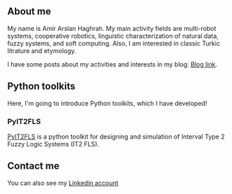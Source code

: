 ## About me

My name is Amir Arslan Haghrah. My main activity fields are multi-robot systems, cooperative robotics, linguistic characterization of natural data, fuzzy systems, and soft computing. Also, I am interested in classic Turkic litrature and etymology. 

I have some posts about my activities and interests in my blog: [Blog link](https://haghrah.github.io/blog/).

## Python toolkits

Here, I'm going to introduce Python toolkits, which I have developed!

### PyIT2FLS

[PyIT2FLS](https://github.com/Haghrah/PyIT2FLS) is a python toolkit for designing and simulation of Interval Type 2 Fuzzy Logic Systems (IT2 FLS).

## Contact me
You can also see my [Linkedin account](https://www.linkedin.com/in/amir-arslan-haghrah-53b2258a)
